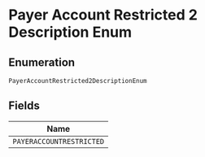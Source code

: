 
# Payer Account Restricted 2 Description Enum

## Enumeration

`PayerAccountRestricted2DescriptionEnum`

## Fields

| Name |
|  --- |
| `PAYERACCOUNTRESTRICTED` |

